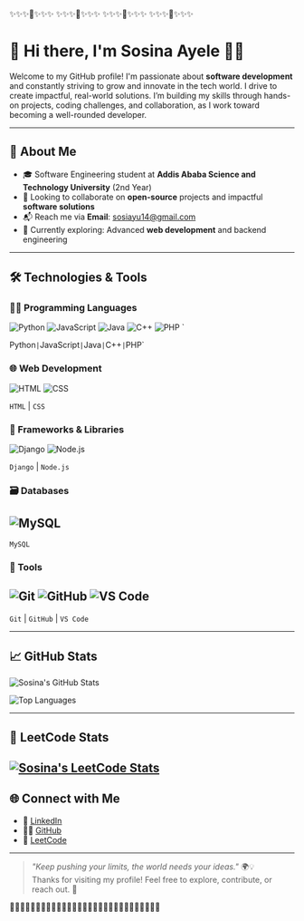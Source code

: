 ✨✨✨🌝✨✨✨  ✨✨✨🌝✨✨✨  ✨✨✨🌝✨✨✨   ✨✨✨🌝✨✨✨   

# 👋 Hi there, I'm **Sosina Ayele** 🙋‍♀️  
Welcome to my GitHub profile! I'm passionate about **software development** and constantly striving to grow and innovate in the tech world.
I drive to create impactful, real-world solutions. 
I’m building my skills through hands-on projects, coding challenges, and collaboration, as I work toward becoming a well-rounded developer.

---

## 🚀 About Me

- 🎓 Software Engineering student at **Addis Ababa Science and Technology University** (2nd Year)
- 🤝 Looking to collaborate on **open-source** projects and impactful **software solutions**
- 📬 Reach me via **Email**: [sosiayu14@gmail.com](mailto:sosiayu14@gmail.com)
- 🌱 Currently exploring: Advanced **web development** and backend engineering

---

## 🛠️ Technologies & Tools



### 👩‍💻 Programming Languages  
![Python](https://img.shields.io/badge/-Python-3776AB?logo=python&logoColor=white&style=flat)  ![JavaScript](https://img.shields.io/badge/-JavaScript-F7DF1E?logo=javascript&logoColor=black&style=flat)  ![Java](https://img.shields.io/badge/-Java-007396?logo=java&logoColor=white&style=flat)  ![C++](https://img.shields.io/badge/-C++-00599C?logo=c%2b%2b&logoColor=white&style=flat)  ![PHP](https://img.shields.io/badge/-PHP-777BB4?logo=php&logoColor=white&style=flat) `

Python` | `JavaScript` | `Java` | `C++` | `PHP`  

### 🌐 Web Development  
![HTML](https://img.shields.io/badge/-HTML5-E34F26?logo=html5&logoColor=white&style=flat)  ![CSS](https://img.shields.io/badge/-CSS3-1572B6?logo=css3&logoColor=white&style=flat)

`HTML` | `CSS` 

### 🚀 Frameworks & Libraries  
![Django](https://img.shields.io/badge/-Django-092E20?logo=django&logoColor=white&style=flat)  ![Node.js](https://img.shields.io/badge/-Node.js-339933?logo=node.js&logoColor=white&style=flat)

`Django` | `Node.js`  

### 🗃️ Databases  
![MySQL](https://img.shields.io/badge/-MySQL-4479A1?logo=mysql&logoColor=white&style=flat)
---
`MySQL`

### 🧰 Tools  
![Git](https://img.shields.io/badge/-Git-F05032?logo=git&logoColor=white&style=flat)  ![GitHub](https://img.shields.io/badge/-GitHub-181717?logo=github&logoColor=white&style=flat)  ![VS Code](https://img.shields.io/badge/-VS%20Code-007ACC?logo=visual-studio-code&logoColor=white&style=flat)
---
`Git` | `GitHub` | `VS Code`

---


## 📈 GitHub Stats

![Sosina's GitHub Stats](https://github-readme-stats.vercel.app/api?username=sosina14&show_icons=true&theme=tokyonight)

![Top Languages](https://github-readme-stats.vercel.app/api/top-langs/?username=sosina14&layout=compact&theme=tokyonight)

---

## 🔎 LeetCode Stats

[![Sosina's LeetCode Stats](https://leetcard.jacoblin.cool/sosinaa?theme=dark&font=Karma&ext=activity)](https://leetcode.com/u/sosinaa/)
---

## 🌐 Connect with Me

- 💼 [LinkedIn](https://www.linkedin.com/in/sosina-ayele-797927264/)
- 🐱‍🏍 [GitHub](https://github.com/sosina14)
- 🧠 [LeetCode](https://leetcode.com/u/sosinaa/)

---

> _"Keep pushing your limits, the world needs your ideas."_ 🌍💡  
Thanks for visiting my profile! Feel free to explore, contribute, or reach out. 💬

👋👋👋👋👋👋👋👋👋👋👋👋👋👋👋👋👋👋👋👋👋👋👋👋👋👋👋👋👋
